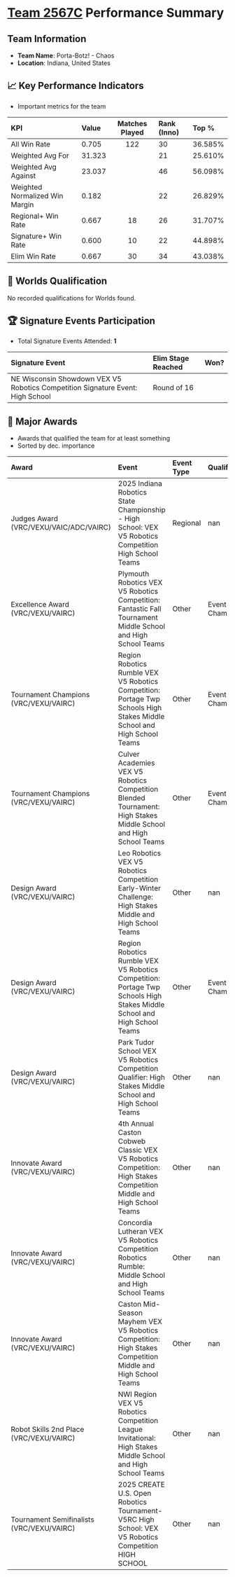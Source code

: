 # [Team 2567C](https://https://www.robotevents.com/teams/V5RC/2567C) Performance Summary

##  Team Information
- **Team Name**: Porta-Botz! - Chaos
- **Location**: Indiana, United States

## 📈 Key Performance Indicators
- Important metrics for the team

| KPI | Value | Matches Played | Rank (Inno) | Top % |
|:---|:-----|:--------------:|:----|:-----|
| All Win Rate | 0.705 | 122 | 30 | 36.585% |
| Weighted Avg For | 31.323 |  | 21 | 25.610% |
| Weighted Avg Against | 23.037 |  | 46 | 56.098% |
| Weighted Normalized Win Margin | 0.182 |  | 22 | 26.829% |
| Regional+ Win Rate | 0.667 | 18 | 26 | 31.707% |
| Signature+ Win Rate | 0.600 | 10 | 22 | 44.898% |
| Elim Win Rate | 0.667 | 30 | 34 | 43.038% |


## 🎯 Worlds Qualification
No recorded qualifications for Worlds found.

## 🏆 Signature Events Participation
- Total Signature Events Attended: **1**

| Signature Event | Elim Stage Reached | Won? |
|:----------------|:-------------------|:----|
| NE Wisconsin Showdown VEX V5 Robotics Competition Signature Event: High School | Round of 16 |  |


## 🥇 Major Awards
- Awards that qualified the team for at least something
- Sorted by dec. importance

| Award | Event | Event Type | Qualification |
|:------|:------|:-----------|:--------------|
| Judges Award (VRC/VEXU/VAIC/ADC/VAIRC) | 2025 Indiana Robotics State Championship - High School: VEX V5 Robotics Competition High School Teams | Regional | nan |
| Excellence Award (VRC/VEXU/VAIRC) | Plymouth Robotics VEX V5 Robotics Competition: Fantastic Fall Tournament Middle School and High School Teams | Other | Event Region Championship |
| Tournament Champions (VRC/VEXU/VAIRC) | Region Robotics Rumble VEX V5 Robotics Competition: Portage Twp Schools High Stakes Middle School and High School Teams | Other | Event Region Championship |
| Tournament Champions (VRC/VEXU/VAIRC) | Culver Academies VEX V5 Robotics Competition Blended Tournament: High Stakes Middle School and High School Teams | Other | Event Region Championship |
| Design Award (VRC/VEXU/VAIRC) | Leo Robotics VEX V5 Robotics Competition Early-Winter Challenge: High Stakes Middle and High School Teams | Other | nan |
| Design Award (VRC/VEXU/VAIRC) | Region Robotics Rumble VEX V5 Robotics Competition: Portage Twp Schools High Stakes Middle School and High School Teams | Other | Event Region Championship |
| Design Award (VRC/VEXU/VAIRC) | Park Tudor School VEX V5 Robotics Competition Qualifier: High Stakes Middle School and High School Teams | Other | nan |
| Innovate Award (VRC/VEXU/VAIRC) | 4th Annual Caston Cobweb Classic VEX V5 Robotics Competition: High Stakes Competition Middle and High School Teams | Other | nan |
| Innovate Award (VRC/VEXU/VAIRC) | Concordia Lutheran VEX V5 Robotics Competition Robotics Rumble: Middle School and High School Teams | Other | nan |
| Innovate Award (VRC/VEXU/VAIRC) | Caston Mid-Season Mayhem VEX V5 Robotics Competition: High Stakes Competition Middle and High School Teams | Other | nan |
| Robot Skills 2nd Place (VRC/VEXU/VAIRC) | NWI Region VEX V5 Robotics Competition League Invitational: High Stakes Middle School and High School Teams | Other | nan |
| Tournament Semifinalists (VRC/VEXU/VAIRC) | 2025 CREATE U.S. Open Robotics Tournament- V5RC High School: VEX V5 Robotics Competition HIGH SCHOOL | Other | nan |

